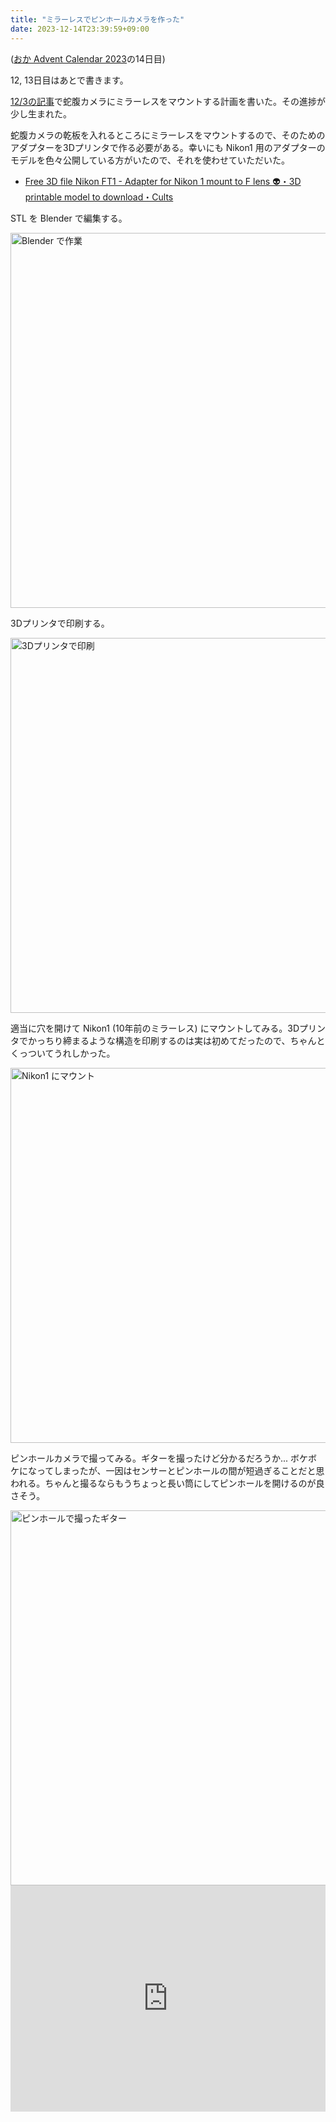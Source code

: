 ```yaml
---
title: "ミラーレスでピンホールカメラを作った"
date: 2023-12-14T23:39:59+09:00
---
```


([おか Advent Calendar 2023](https://adventar.org/calendars/9232)の14日目)

12, 13日目はあとで書きます。

[12/3の記事](/blog/posts/2023/advent1203)で蛇腹カメラにミラーレスをマウントする計画を書いた。その進捗が少し生まれた。

蛇腹カメラの乾板を入れるところにミラーレスをマウントするので、そのためのアダプターを3Dプリンタで作る必要がある。幸いにも Nikon1 用のアダプターのモデルを色々公開している方がいたので、それを使わせていただいた。

- [Free 3D file Nikon FT1 - Adapter for Nikon 1 mount to F lens 👽・3D printable model to download・Cults](https://cults3d.com/en/3d-model/various/nikon-ft1-adapter-for-nikon-1-mount-to-f-lens)

STL を Blender で編集する。

<img src="/blog/images/20231214/blender_resized.png" alt="Blender で作業" width="600">

3Dプリンタで印刷する。

<img src="/blog/images/20231214/3D-printing_resized.jpg" alt="3Dプリンタで印刷" width="600">

適当に穴を開けて Nikon1 (10年前のミラーレス) にマウントしてみる。3Dプリンタでかっちり締まるような構造を印刷するのは実は初めてだったので、ちゃんとくっついてうれしかった。

<img src="/blog/images/20231214/Nikon1J1_resized.jpg" alt="Nikon1 にマウント" width="600">

ピンホールカメラで撮ってみる。ギターを撮ったけど分かるだろうか... ボケボケになってしまったが、一因はセンサーとピンホールの間が短過ぎることだと思われる。ちゃんと撮るならもうちょっと長い筒にしてピンホールを開けるのが良さそう。

<img src="/blog/images/20231214/DSC_4961_resized.JPG" alt="ピンホールで撮ったギター" width="600">

<div style="text-align: center;">
<iframe src="https://adventar.org/calendars/9232/embed" width="100%" height="362" frameborder="0" loading="lazy"></iframe>
</div>
